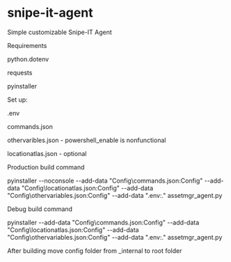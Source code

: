 # snipe-it-agent
Simple customizable Snipe-IT Agent

Requirements

python.dotenv

requests

pyinstaller

Set up:

.env

commands.json

othervaribles.json - powershell_enable is nonfunctional

locationatlas.json - optional

Production build command

pyinstaller --noconsole --add-data "Config\commands.json:Config" --add-data "Config\locationatlas.json:Config" --add-data "Config\othervariables.json:Config" --add-data ".env:." assetmgr_agent.py

Debug build command

pyinstaller --add-data "Config\commands.json:Config" --add-data "Config\locationatlas.json:Config" --add-data "Config\othervariables.json:Config" --add-data ".env:." assetmgr_agent.py

After building move config folder from _internal to root folder
